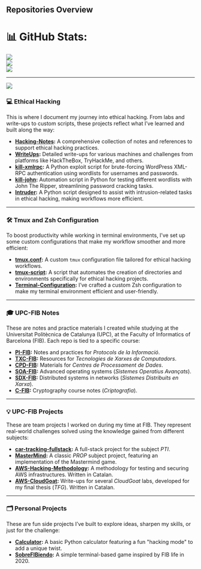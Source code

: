 <!--
**R-kill-9/R-kill-9** is a ✨ _special_ ✨ repository because its `README.md` (this file) appears on your GitHub profile.

Here are some ideas to get you started:

- 🔭 I’m currently working on ...
- 🌱 I’m currently learning ...
- 👯 I’m looking to collaborate on ...
- 🤔 I’m looking for help with ...
- 💬 Ask me about ...
- 📫 How to reach me: ...
- 😄 Pronouns: ...
- ⚡ Fun fact: ...
-->

<h2 align="left">Repositories Overview</h2>

# 📊 GitHub Stats:
![](https://github-readme-stats.vercel.app/api?username=R-kill-9&theme=aura_dark&hide_border=false&include_all_commits=false&count_private=false)<br/>
![](https://nirzak-streak-stats.vercel.app/?user=R-kill-9&theme=aura_dark&hide_border=false)<br/>
![](https://github-readme-stats.vercel.app/api/top-langs/?username=R-kill-9&theme=aura_dark&hide_border=false&include_all_commits=false&count_private=false&layout=compact)

---
[![](https://visitcount.itsvg.in/api?id=R-kill-9&icon=0&color=0)](https://visitcount.itsvg.in)

<!-- Proudly created with GPRM ( https://gprm.itsvg.in ) -->

### 💻 **Ethical Hacking**

This is where I document my journey into ethical hacking. From labs and write-ups to custom scripts, these projects reflect what I’ve learned and built along the way:

- **[Hacking-Notes](https://github.com/R-kill-9/Hacking-Notes):** A comprehensive collection of notes and references to support ethical hacking practices.
- **[WriteUps](https://github.com/R-kill-9/Write-Ups):** Detailed write-ups for various machines and challenges from platforms like HackTheBox, TryHackMe, and others.
- **[kill-xmlrpc](https://github.com/R-kill-9/kill-xmlrpc):** A Python exploit script for brute-forcing WordPress XML-RPC authentication using wordlists for usernames and passwords.
- **[kill-john](https://github.com/R-kill-9/kill-john):** Automation script in Python for testing different wordlists with John The Ripper, streamlining password cracking tasks.
- **[Intruder](https://github.com/R-kill-9/Intruder):** A Python script designed to assist with intrusion-related tasks in ethical hacking, making workflows more efficient.

---

### 🛠️ Tmux and Zsh Configuration

To boost productivity while working in terminal environments, I’ve set up some custom configurations that make my workflow smoother and more efficient:

- **[tmux.conf](https://github.com/R-kill-9/tmux.conf):** A custom `tmux` configuration file tailored for ethical hacking workflows.
- **[tmux-script](https://github.com/R-kill-9/tmux-script):** A script that automates the creation of directories and environments specifically for ethical hacking projects.
- **[Terminal-Configuration](https://github.com/R-kill-9/Terminal-Configuration):**  I’ve crafted a custom Zsh configuration to make my terminal environment efficient and user-friendly.
  
---

### 🎓 **UPC-FIB Notes**

These are notes and practice materials I created while studying at the Universitat Politècnica de Catalunya (UPC), at the Faculty of Informatics of Barcelona (FIB). Each repo is tied to a specific course:

- **[PI-FIB](https://github.com/R-kill-9/PI-FIB):** Notes and practices for _Protocols de la Informació_.
- **[TXC-FIB](https://github.com/R-kill-9/TXC-FIB):** Resources for _Tecnologies de Xarxes de Computadors_.
- **[CPD-FIB](https://github.com/R-kill-9/CPD-FIB):** Materials for _Centres de Processament de Dades_.
- **[SOA-FIB](https://github.com/R-kill-9/SOA-FIB):** Advanced operating systems (_Sistemes Operatius Avançats_).
- **[SDX-FIB](https://github.com/R-kill-9/SDX-FIB):** Distributed systems in networks (_Sistemes Distribuits en Xarxa_).
- **[C-FIB](https://github.com/R-kill-9/C-FIB):** Cryptography course notes (_Criptografia_).

---

### 💡 **UPC-FIB Projects**

These are team projects I worked on during my time at FIB. They represent real-world challenges solved using the knowledge gained from different subjects:

- **[car-tracking-fullstack](https://github.com/R-kill-9/car-tracking-fullstack):** A full-stack project for the subject _PTI_.
- **[MasterMind](https://github.com/R-kill-9/MasterMind):** A classic _PROP_ subject project, featuring an implementation of the Mastermind game.
- **[AWS-Hacking-Methodology](https://github.com/R-kill-9/AWS-Hacking-Methodology):** A methodology for testing and securing AWS infrastructures. Written in Catalan.
- **[AWS-CloudGoat](https://github.com/R-kill-9/AWS-CloudGoat):** Write-ups for several _CloudGoat_ labs, developed for my final thesis (_TFG_). Written in Catalan.

---

### 🗂️ **Personal Projects**

These are fun side projects I’ve built to explore ideas, sharpen my skills, or just for the challenge:

- **[Calculator](https://github.com/R-kill-9/Calculator):** A basic Python calculator featuring a fun "hacking mode" to add a unique twist.
- **[SobreFIBiendo](https://github.com/R-kill-9/SobreFibiendo):** A simple terminal-based game inspired by FIB life in 2020.

